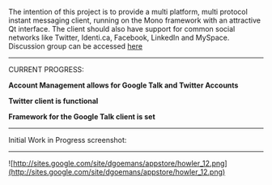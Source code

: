 The intention of this project is to provide a multi platform, multi protocol instant messaging client, running on the Mono framework with an attractive Qt interface. The client should also have support for common social networks like Twitter, Identi.ca, Facebook, LinkedIn and MySpace.
Discussion group can be accessed [here](http://groups.google.com/group/howlerdotnet)


---

CURRENT PROGRESS:

**Account Management allows for Google Talk and Twitter Accounts**

**Twitter client is functional**

**Framework for the Google Talk client is set**


---



Initial Work in Progress screenshot:

---

![http://sites.google.com/site/dgoemans/appstore/howler_12.png](http://sites.google.com/site/dgoemans/appstore/howler_12.png)